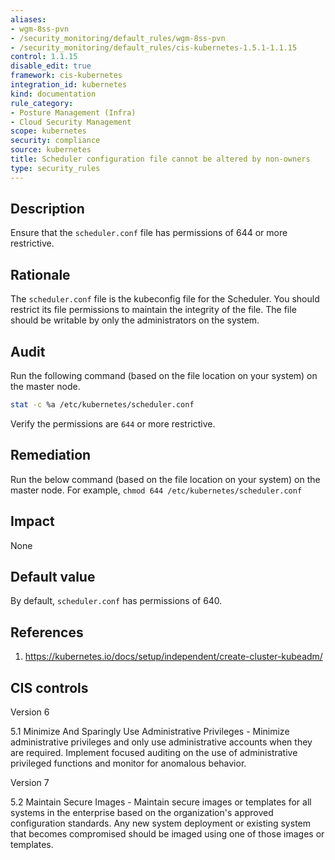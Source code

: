 ```yaml
---
aliases:
- wgm-8ss-pvn
- /security_monitoring/default_rules/wgm-8ss-pvn
- /security_monitoring/default_rules/cis-kubernetes-1.5.1-1.1.15
control: 1.1.15
disable_edit: true
framework: cis-kubernetes
integration_id: kubernetes
kind: documentation
rule_category:
- Posture Management (Infra)
- Cloud Security Management
scope: kubernetes
security: compliance
source: kubernetes
title: Scheduler configuration file cannot be altered by non-owners
type: security_rules
---
```


## Description

Ensure that the `scheduler.conf` file has permissions of 644 or more restrictive.

## Rationale

The `scheduler.conf` file is the kubeconfig file for the Scheduler. You should restrict its file permissions to maintain the integrity of the file. The file should be writable by only the administrators on the system.

## Audit

Run the following command (based on the file location on your system) on the master node.

```bash
stat -c %a /etc/kubernetes/scheduler.conf
```

Verify the permissions are `644` or more restrictive.

## Remediation

Run the below command (based on the file location on your system) on the master node. For example, `chmod 644 /etc/kubernetes/scheduler.conf`

## Impact

None

## Default value

By default, `scheduler.conf` has permissions of 640.

## References

1. https://kubernetes.io/docs/setup/independent/create-cluster-kubeadm/

## CIS controls

Version 6

5.1 Minimize And Sparingly Use Administrative Privileges - Minimize administrative privileges and only use administrative accounts when they are required. Implement focused auditing on the use of administrative privileged functions and monitor for anomalous behavior.

Version 7

5.2 Maintain Secure Images - Maintain secure images or templates for all systems in the enterprise based on the organization's approved configuration standards. Any new system deployment or existing system that becomes compromised should be imaged using one of those images or templates.
